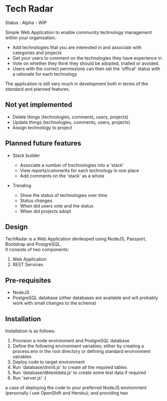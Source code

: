 # Tech Radar

Status : Alpha - WIP

Simple Web Application to enable community technology management within your organisation.

* Add technologies that you are interested in and associate with categories and projects
* Get your users to comment on the technologies they have experience in
* Vote on whether they think they should be adopted, trialled or avoided.  
* Users with the correct permissions can then set the 'offical' status with a rationale for each technology

The application is still very much in development both in terms of the standard and planned features.

## Not yet implemented

* Delete things (technologies, comments, users, projects)
* Update things (technologies, comments, users, projects)
* Assign technology to project

## Planned future features

* Stack builder
  * Associate a number of trechnologies into a 'stack' 
  * View reports/comments for each technology in one place
  * Add comments on the 'stack' as a whole

* Trending
  * Show the status of technologies over time
  * Status changes
  * When did users vote and the status
  * When did projects adopt


## Design

TechRadar is a Web Application devleoped using NodeJS, Passport, Bootstrap and PostgreSQL.  
It consists of two components:

1. Web Application 
2. REST Services



## Pre-requisites

* NodeJS
* PostgreSQL database (other databases are available and will probably work with small changes to the schema)

## Installation

Installation is as follows:

1. Provision a node environment and PostgreSQL database
2. Define the following environment variables; either by creating a process.env in the root directory or defining standard environment vairables
3. Deploy code to target environment
4. Run 'database/dninit.js' to create all the required tables
5. Run 'database/dbtestdata.js' to create some test data if required
6. Run 'server.js' :)

a case of deploying the code to your preferred NodeJS environment (personally I use OpenShift and Heroku); and providing two




